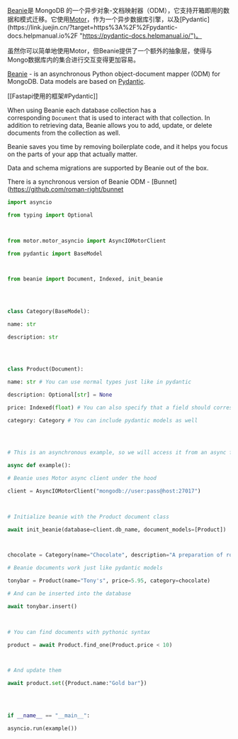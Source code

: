
[Beanie](https://link.juejin.cn/?target=https%3A%2F%2Froman-right.github.io%2Fbeanie%2F "https://roman-right.github.io/beanie/")是 MongoDB 的一个异步对象-文档映射器（ODM），它支持开箱即用的数据和模式迁移。它使用[Motor](https://link.juejin.cn/?target=https%3A%2F%2Fmotor.readthedocs.io%2F "https://motor.readthedocs.io/")，作为一个异步数据库引擎，以及[Pydantic](https://link.juejin.cn/?target=https%3A%2F%2Fpydantic-docs.helpmanual.io%2F "https://pydantic-docs.helpmanual.io/")。

虽然你可以简单地使用Motor，但Beanie提供了一个额外的抽象层，使得与Mongo数据库内的集合进行交互变得更加容易。



[Beanie](https://github.com/roman-right/beanie) - is an asynchronous Python object-document mapper (ODM) for MongoDB. Data models are based on [Pydantic](https://pydantic-docs.helpmanual.io/).

[[Fastapi使用的框架#Pydantic]]

When using Beanie each database collection has a corresponding `Document` that is used to interact with that collection. In addition to retrieving data, Beanie allows you to add, update, or delete documents from the collection as well.

Beanie saves you time by removing boilerplate code, and it helps you focus on the parts of your app that actually matter.

Data and schema migrations are supported by Beanie out of the box.

There is a synchronous version of Beanie ODM - [Bunnet](https://github.com/roman-right/bunnet

```python
import asyncio

from typing import Optional

  

from motor.motor_asyncio import AsyncIOMotorClient

from pydantic import BaseModel

  

from beanie import Document, Indexed, init_beanie

  
  

class Category(BaseModel):

name: str

description: str

  
  

class Product(Document):

name: str # You can use normal types just like in pydantic

description: Optional[str] = None

price: Indexed(float) # You can also specify that a field should correspond to an index

category: Category # You can include pydantic models as well

  
  

# This is an asynchronous example, so we will access it from an async function

async def example():

# Beanie uses Motor async client under the hood

client = AsyncIOMotorClient("mongodb://user:pass@host:27017")

  

# Initialize beanie with the Product document class

await init_beanie(database=client.db_name, document_models=[Product])

  

chocolate = Category(name="Chocolate", description="A preparation of roasted and ground cacao seeds.")

# Beanie documents work just like pydantic models

tonybar = Product(name="Tony's", price=5.95, category=chocolate)

# And can be inserted into the database

await tonybar.insert()

  

# You can find documents with pythonic syntax

product = await Product.find_one(Product.price < 10)

  

# And update them

await product.set({Product.name:"Gold bar"})

  
  

if __name__ == "__main__":

asyncio.run(example())

